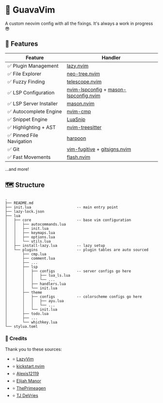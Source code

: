 # 🥳 GuavaVim

A custom neovim config with all the fixings. It's always a work in progress 😎

## 🔭 Features

| Feature                   | Handler                                                                                                                                   |
| ------------------------- | ----------------------------------------------------------------------------------------------------------------------------------------- |
| ✅ Plugin Management      | [lazy.nvim](https://github.com/folke/lazy.nvim)                                                                                           |
| ✅ File Explorer          | [neo-tree.nvim](https://github.com/nvim-neo-tree/neo-tree.nvim)                                                                           |
| ✅ Fuzzy Finding          | [telescope.nvim](https://github.com/nvim-telescope/telescope.nvim)                                                                        |
| ✅ LSP Configuration      | [nvim-lspconfig](https://github.com/neovim/nvim-lspconfig) + [mason-lspconfig.nvim](https://github.com/williamboman/mason-lspconfig.nvim) |
| ✅ LSP Server Installer   | [mason.nvim](https://github.com/williamboman/mason.nvim)                                                                                  |
| ✅ Autocomplete Engine    | [nvim-cmp](https://github.com/hrsh7th/nvim-cmp)                                                                                           |
| ✅ Snippet Engine         | [LuaSnip](https://github.com/L3MON4D3/LuaSnip)                                                                                            |
| ✅ Highlighting + AST     | [nvim-treesitter](https://github.com/nvim-treesitter/nvim-treesitter)                                                                     |
| ✅ Pinned File Navigation | [harpoon](https://github.com/ThePrimeagen/harpoon)                                                                                        |
| ✅ Git                    | [vim-fugitive](https://github.com/tpope/vim-fugitive) + [gitsigns.nvim](https://github.com/lewis6991/gitsigns.nvim)                       |
| ✅ Fast Movements         | [flash.nvim](https://github.com/folke/flash.nvim)                                                                                         |

...and more!

## 🗺️ Structure

```
.
├── README.md
├── init.lua                     -- main entry point
├── lazy-lock.json
├── lua
│   ├── core                     -- base vim configuration
│   │   ├── autocommands.lua
│   │   ├── init.lua
│   │   ├── keymaps.lua
│   │   ├── options.lua
│   │   └── utils.lua
│   ├── install-lazy.lua         -- lazy setup
│   └── plugins                  -- plugin tables are auto sourced
│       ├── cmp.lua
│       ├── comment.lua
│       ├── ...
│       ├── lsp
│       │   ├── configs          -- server configs go here
│       │   │   ├── lua_ls.lua
│       │   │   └── ...
│       │   ├── handlers.lua
│       │   └── init.lua
│       ├── theme
│       │   ├── configs          -- colorscheme configs go here
│       │   │   ├── ayu.lua
│       │   │   └── ...
│       │   └── init.lua
│       ├── todo.lua
│       ├── ...
│       └── whichkey.lua
└── stylua.toml
```

### 🎥 Credits

Thank you to these sources:

- ⭐️ [LazyVim](https://www.lazyvim.org/)
- ⭐️ [kickstart.nvim](https://github.com/nvim-lua/kickstart.nvim)
- ⭐️ [Alexis12119](https://github.com/Alexis12119/nvim-config)
- ⭐️ [Elijah Manor](https://www.youtube.com/@ElijahManor)
- ⭐️ [ThePrimeagen](https://www.youtube.com/channel/UC8ENHE5xdFSwx71u3fDH5Xw)
- ⭐️ [TJ DeVries](https://www.youtube.com/c/tjdevries)
